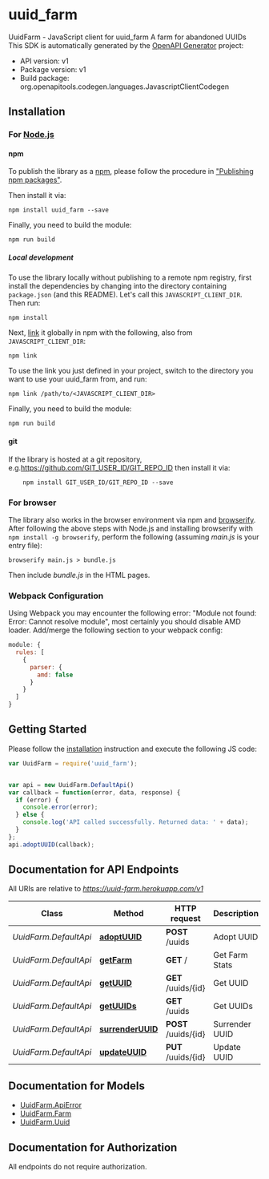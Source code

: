 # uuid_farm

UuidFarm - JavaScript client for uuid_farm
A farm for abandoned UUIDs
This SDK is automatically generated by the [OpenAPI Generator](https://openapi-generator.tech) project:

- API version: v1
- Package version: v1
- Build package: org.openapitools.codegen.languages.JavascriptClientCodegen

## Installation

### For [Node.js](https://nodejs.org/)

#### npm

To publish the library as a [npm](https://www.npmjs.com/), please follow the procedure in ["Publishing npm packages"](https://docs.npmjs.com/getting-started/publishing-npm-packages).

Then install it via:

```shell
npm install uuid_farm --save
```

Finally, you need to build the module:

```shell
npm run build
```

##### Local development

To use the library locally without publishing to a remote npm registry, first install the dependencies by changing into the directory containing `package.json` (and this README). Let's call this `JAVASCRIPT_CLIENT_DIR`. Then run:

```shell
npm install
```

Next, [link](https://docs.npmjs.com/cli/link) it globally in npm with the following, also from `JAVASCRIPT_CLIENT_DIR`:

```shell
npm link
```

To use the link you just defined in your project, switch to the directory you want to use your uuid_farm from, and run:

```shell
npm link /path/to/<JAVASCRIPT_CLIENT_DIR>
```

Finally, you need to build the module:

```shell
npm run build
```

#### git

If the library is hosted at a git repository, e.g.https://github.com/GIT_USER_ID/GIT_REPO_ID
then install it via:

```shell
    npm install GIT_USER_ID/GIT_REPO_ID --save
```

### For browser

The library also works in the browser environment via npm and [browserify](http://browserify.org/). After following
the above steps with Node.js and installing browserify with `npm install -g browserify`,
perform the following (assuming *main.js* is your entry file):

```shell
browserify main.js > bundle.js
```

Then include *bundle.js* in the HTML pages.

### Webpack Configuration

Using Webpack you may encounter the following error: "Module not found: Error:
Cannot resolve module", most certainly you should disable AMD loader. Add/merge
the following section to your webpack config:

```javascript
module: {
  rules: [
    {
      parser: {
        amd: false
      }
    }
  ]
}
```

## Getting Started

Please follow the [installation](#installation) instruction and execute the following JS code:

```javascript
var UuidFarm = require('uuid_farm');


var api = new UuidFarm.DefaultApi()
var callback = function(error, data, response) {
  if (error) {
    console.error(error);
  } else {
    console.log('API called successfully. Returned data: ' + data);
  }
};
api.adoptUUID(callback);

```

## Documentation for API Endpoints

All URIs are relative to *https://uuid-farm.herokuapp.com/v1*

Class | Method | HTTP request | Description
------------ | ------------- | ------------- | -------------
*UuidFarm.DefaultApi* | [**adoptUUID**](docs/DefaultApi.md#adoptUUID) | **POST** /uuids | Adopt UUID
*UuidFarm.DefaultApi* | [**getFarm**](docs/DefaultApi.md#getFarm) | **GET** / | Get Farm Stats
*UuidFarm.DefaultApi* | [**getUUID**](docs/DefaultApi.md#getUUID) | **GET** /uuids/{id} | Get UUID
*UuidFarm.DefaultApi* | [**getUUIDs**](docs/DefaultApi.md#getUUIDs) | **GET** /uuids | Get UUIDs
*UuidFarm.DefaultApi* | [**surrenderUUID**](docs/DefaultApi.md#surrenderUUID) | **POST** /uuids/{id} | Surrender UUID
*UuidFarm.DefaultApi* | [**updateUUID**](docs/DefaultApi.md#updateUUID) | **PUT** /uuids/{id} | Update UUID


## Documentation for Models

 - [UuidFarm.ApiError](docs/ApiError.md)
 - [UuidFarm.Farm](docs/Farm.md)
 - [UuidFarm.Uuid](docs/Uuid.md)


## Documentation for Authorization

All endpoints do not require authorization.
